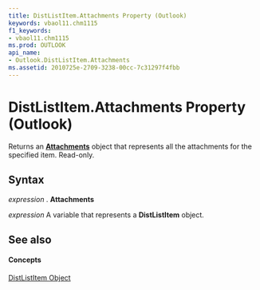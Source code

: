 ```yaml
---
title: DistListItem.Attachments Property (Outlook)
keywords: vbaol11.chm1115
f1_keywords:
- vbaol11.chm1115
ms.prod: OUTLOOK
api_name:
- Outlook.DistListItem.Attachments
ms.assetid: 2010725e-2709-3238-00cc-7c31297f4fbb
---
```



# DistListItem.Attachments Property (Outlook)

Returns an  **[Attachments](attachments-object-outlook.md)** object that represents all the attachments for the specified item. Read-only.


## Syntax

 _expression_ . **Attachments**

 _expression_ A variable that represents a **DistListItem** object.


## See also


#### Concepts


[DistListItem Object](distlistitem-object-outlook.md)

